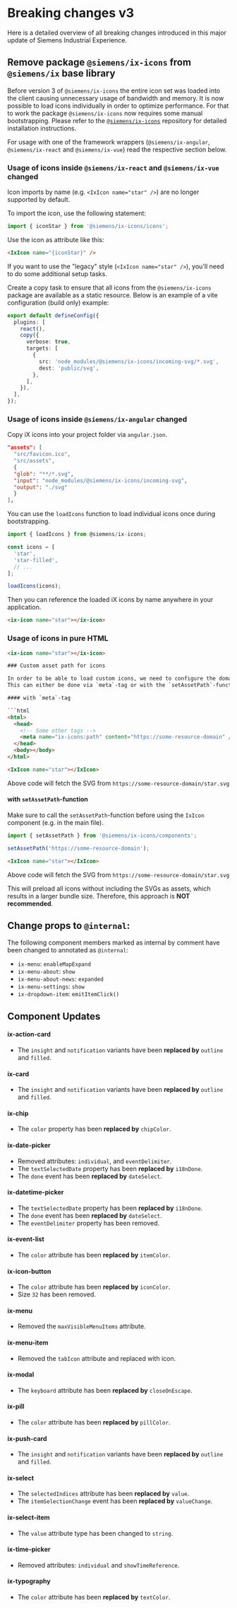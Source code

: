 # Breaking changes v3

Here is a detailed overview of all breaking changes introduced in this major update of Siemens Industrial Experience.

## Remove package `@siemens/ix-icons` from `@siemens/ix` base library

Before version 3 of `@siemens/ix-icons` the entire icon set was loaded into the client causing unnecessary usage of bandwidth and memory.
It is now possible to load icons individually in order to optimize performance.
For that to work the package `@siemens/ix-icons` now requires some manual bootstrapping.
Please refer to the [`@siemens/ix-icons`](https://github.com/siemens/ix-icons) repository for detailed installation instructions.

For usage with one of the framework wrappers (`@siemens/ix-angular`, `@siemens/ix-react` and `@siemens/ix-vue`) read the respective section below.

### Usage of icons inside `@siemens/ix-react` and `@siemens/ix-vue` changed

Icon imports by name (e.g. `<IxIcon name="star" />`) are no longer supported by default.

To import the icon, use the following statement:

```ts
import { iconStar } from '@siemens/ix-icons/icons';
```

Use the icon as attribute like this:

```html
<IxIcon name="{iconStar}" />
```

If you want to use the "legacy" style (`<IxIcon name="star" />`), you'll need to do some additional setup tasks.

Create a copy task to ensure that all icons from the `@siemens/ix-icons` package are available as a static resource. Below is an example of a vite configuration (build only) example:

```ts
export default defineConfig({
  plugins: [
    react(),
    copy({
      verbose: true,
      targets: [
        {
          src: 'node_modules/@siemens/ix-icons/incoming-svg/*.svg',
          dest: 'public/svg',
        },
      ],
    }),
  ],
});
```

### Usage of icons inside `@siemens/ix-angular` changed

Copy iX icons into your project folder via `angular.json`.

```json
"assets": [
  "src/favicon.ico",
  "src/assets",
  {
  "glob": "**/*.svg",
  "input": "node_modules/@siemens/ix-icons/incoming-svg",
  "output": "./svg"
  }
],
```

You can use the `loadIcons` function to load individual icons once during bootstrapping.

```js
import { loadIcons } from @siemens/ix-icons;

const icons = [
  'star',
  'star-filled',
  // ...
];

loadIcons(icons);
```

Then you can reference the loaded iX icons by name anywhere in your application.

```html
<ix-icon name="star"></ix-icon>
```

### Usage of icons in pure HTML

```html
<ix-icon name="star"></ix-icon>

### Custom asset path for icons

In order to be able to load custom icons, we need to configure the domain of the asset path.
This can either be done via `meta`-tag or with the `setAssetPath`-function.

#### with `meta`-tag

```html
<html>
  <head>
    <!-- Some other tags -->
    <meta name="ix-icons:path" content="https://some-resource-domain" />
  </head>
  <body></body>
</html>
```

```html
<IxIcon name="star"></IxIcon>
```

Above code will fetch the SVG from `https://some-resource-domain/star.svg`

#### with `setAssetPath`-function

Make sure to call the `setAssetPath`-function before using the `IxIcon` component (e.g. in the main file).

```ts
import { setAssetPath } from '@siemens/ix-icons/components';

setAssetPath('https://some-resource-domain');
```

```html
<IxIcon name="star"></IxIcon>
```

Above code will fetch the SVG from `https://some-resource-domain/star.svg`

This will preload all icons without including the SVGs as assets, which results in a larger bundle size.
Therefore, this approach is **NOT recommended**.

## Change props to `@internal`:

The following component members marked as internal by comment have been changed to annotated as `@internal`:

- `ix-menu`: `enableMapExpand`
- `ix-menu-about`: `show`
- `ix-menu-about-news`: `expanded`
- `ix-menu-settings`: `show`
- `ix-dropdown-item`: `emitItemClick()`

## Component Updates

#### ix-action-card
- The `insight` and `notification` variants have been **replaced by** `outline` and `filled`.

#### ix-card
- The `insight` and `notification` variants have been **replaced by** `outline` and `filled`.

#### ix-chip
- The `color` property has been **replaced by** `chipColor`.

#### ix-date-picker
- Removed attributes: `individual`, and `eventDelimiter`.
- The `textSelectedDate` property has been **replaced by** `i18nDone`.
- The `done` event has been **replaced by** `dateSelect`.

#### ix-datetime-picker
- The `textSelectedDate` property has been **replaced by** `i18nDone`.
- The `done` event has been **replaced by** `dateSelect`.
- The `eventDelimiter` property has been removed.

#### ix-event-list
- The `color` attribute has been **replaced by** `itemColor`.

#### ix-icon-button
- The `color` attribute has been **replaced by** `iconColor`.
- Size `32` has been removed.

#### ix-menu
- Removed the `maxVisibleMenuItems` attribute.

#### ix-menu-item
- Removed the `tabIcon` attribute and replaced with icon.

#### ix-modal
- The `keyboard` attribute has been **replaced by** `closeOnEscape`.

#### ix-pill
- The `color` attribute has been **replaced by** `pillColor`.

#### ix-push-card
- The `insight` and `notification` variants have been **replaced by** `outline` and `filled`.

#### ix-select
- The `selectedIndices` attribute has been **replaced by** `value`.
- The `itemSelectionChange` event has been **replaced by** `valueChange`.

#### ix-select-item
- The `value` attribute type has been changed to `string`.

#### ix-time-picker
- Removed attributes: `individual` and `showTimeReference`.

#### ix-typography
- The `color` attribute has been **replaced by** `textColor`.
